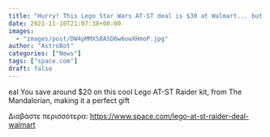 ```yaml
---
title: "Hurry! This Lego Star Wars AT-ST deal is $30 at Walmart... but it's selling fast"
date: 2021-11-10T21:07:38+00:00
images:
  - "images/post/DW4pMMXS8ASD6w6owXHmoP.jpg"
author: "AstroBot"
categories: ["News"]
tags: ["space.com"]
draft: false
---
```


eal You save around $20 on this cool Lego AT-ST Raider kit, from The Mandalorian, making it a perfect gift 

Διαβάστε περισσότερα: https://www.space.com/lego-at-st-raider-deal-walmart

